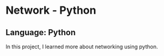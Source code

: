 # Network - Python
## Language: Python

In this project, I learned more about networking using python.
